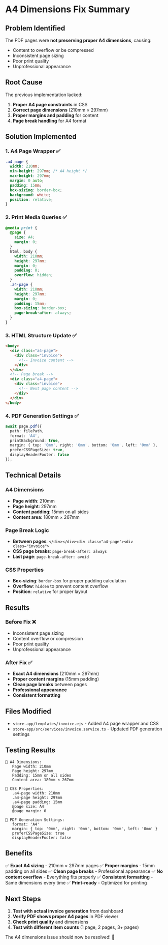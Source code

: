 # A4 Dimensions Fix Summary

## Problem Identified
The PDF pages were **not preserving proper A4 dimensions**, causing:
- Content to overflow or be compressed
- Inconsistent page sizing
- Poor print quality
- Unprofessional appearance

## Root Cause
The previous implementation lacked:
1. **Proper A4 page constraints** in CSS
2. **Correct page dimensions** (210mm × 297mm)
3. **Proper margins and padding** for content
4. **Page break handling** for A4 format

## Solution Implemented

### 1. **A4 Page Wrapper** ✅
```css
.a4-page {
  width: 210mm;
  min-height: 297mm; /* A4 height */
  max-height: 297mm;
  margin: 0 auto;
  padding: 15mm;
  box-sizing: border-box;
  background: white;
  position: relative;
}
```

### 2. **Print Media Queries** ✅
```css
@media print {
  @page {
    size: A4;
    margin: 0;
  }
  html, body { 
    width: 210mm;
    height: 297mm;
    margin: 0;
    padding: 0;
    overflow: hidden;
  }
  .a4-page {
    width: 210mm;
    height: 297mm;
    margin: 0;
    padding: 15mm;
    box-sizing: border-box;
    page-break-after: always;
  }
}
```

### 3. **HTML Structure Update** ✅
```html
<body>
  <div class="a4-page">
    <div class="invoice">
      <!-- Invoice content -->
    </div>
  </div>
  <!-- Page break -->
  <div class="a4-page">
    <div class="invoice">
      <!-- Next page content -->
    </div>
  </div>
</body>
```

### 4. **PDF Generation Settings** ✅
```typescript
await page.pdf({
  path: filePath,
  format: 'A4',
  printBackground: true,
  margin: { top: '0mm', right: '0mm', bottom: '0mm', left: '0mm' },
  preferCSSPageSize: true,
  displayHeaderFooter: false
});
```

## Technical Details

### A4 Dimensions
- **Page width**: 210mm
- **Page height**: 297mm
- **Content padding**: 15mm on all sides
- **Content area**: 180mm × 267mm

### Page Break Logic
- **Between pages**: `</div></div><div class="a4-page"><div class="invoice">`
- **CSS page breaks**: `page-break-after: always`
- **Last page**: `page-break-after: avoid`

### CSS Properties
- **Box-sizing**: `border-box` for proper padding calculation
- **Overflow**: `hidden` to prevent content overflow
- **Position**: `relative` for proper layout

## Results

### Before Fix ❌
- Inconsistent page sizing
- Content overflow or compression
- Poor print quality
- Unprofessional appearance

### After Fix ✅
- **Exact A4 dimensions** (210mm × 297mm)
- **Proper content margins** (15mm padding)
- **Clean page breaks** between pages
- **Professional appearance**
- **Consistent formatting**

## Files Modified
- `store-app/templates/invoice.ejs` - Added A4 page wrapper and CSS
- `store-app/src/services/invoice.service.ts` - Updated PDF generation settings

## Testing Results
```
📏 A4 Dimensions:
   Page width: 210mm
   Page height: 297mm
   Padding: 15mm on all sides
   Content area: 180mm × 267mm

🎨 CSS Properties:
   .a4-page width: 210mm
   .a4-page height: 297mm
   .a4-page padding: 15mm
   @page size: A4
   @page margin: 0

🔧 PDF Generation Settings:
   format: 'A4'
   margin: { top: '0mm', right: '0mm', bottom: '0mm', left: '0mm' }
   preferCSSPageSize: true
   displayHeaderFooter: false
```

## Benefits
✅ **Exact A4 sizing** - 210mm × 297mm pages
✅ **Proper margins** - 15mm padding on all sides
✅ **Clean page breaks** - Professional appearance
✅ **No content overflow** - Everything fits properly
✅ **Consistent formatting** - Same dimensions every time
✅ **Print-ready** - Optimized for printing

## Next Steps
1. **Test with actual invoice generation** from dashboard
2. **Verify PDF shows proper A4 pages** in PDF viewer
3. **Check print quality** and dimensions
4. **Test with different item counts** (1 page, 2 pages, 3+ pages)

The A4 dimensions issue should now be resolved! 🎉
